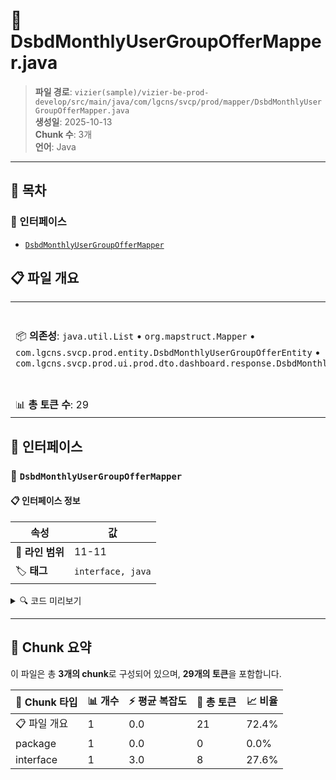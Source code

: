 # 📄 DsbdMonthlyUserGroupOfferMapper.java

> **파일 경로**: `vizier(sample)/vizier-be-prod-develop/src/main/java/com/lgcns/svcp/prod/mapper/DsbdMonthlyUserGroupOfferMapper.java`  
> **생성일**: 2025-10-13  
> **Chunk 수**: 3개  
> **언어**: Java
---

## 📑 목차

### 🔌 인터페이스
- [`DsbdMonthlyUserGroupOfferMapper`](#interface-dsbdmonthlyusergroupoffermapper)


## 📋 파일 개요

| | |
|--|--|
| 📦 **의존성**: `java.util.List` • `org.mapstruct.Mapper` • `com.lgcns.svcp.prod.entity.DsbdMonthlyUserGroupOfferEntity` • `com.lgcns.svcp.prod.ui.prod.dto.dashboard.response.DsbdMonthlyUserGroupOfferResponse` | ⚡ **총 복잡도**: 3 |
| 📊 **총 토큰 수**: 29 |  |




## 🔌 인터페이스

### <a id="interface-dsbdmonthlyusergroupoffermapper"></a>🔌 `DsbdMonthlyUserGroupOfferMapper`


#### 📋 인터페이스 정보

| 속성 | 값 |
|------|----|
| 📍 **라인 범위** | 11-11 |
| 🏷️ **태그** | `interface, java` |
<details>
<summary>🔍 코드 미리보기</summary>

```java
public interface DsbdMonthlyUserGroupOfferMapper {
	
	List<DsbdMonthlyUserGroupOfferResponse> convertListEntityToResponse(List<DsbdMonthlyUserGroupOfferEntity> entity);
}...
```

**Chunk 정보**
- 🆔 **ID**: `f1ae89bdc839`
- 📊 **토큰**: 8

</details>

---




## 🧩 Chunk 요약

이 파일은 총 **3개의 chunk**로 구성되어 있으며, **29개의 토큰**을 포함합니다.

| 🧩 Chunk 타입 | 📊 개수 | ⚡ 평균 복잡도 | 📝 총 토큰 | 📈 비율 |
|---------------|--------|-------------|----------|--------|
| 📋 파일 개요 | 1 | 0.0 | 21 | 72.4% |
| package | 1 | 0.0 | 0 | 0.0% |
| interface | 1 | 3.0 | 8 | 27.6% |

